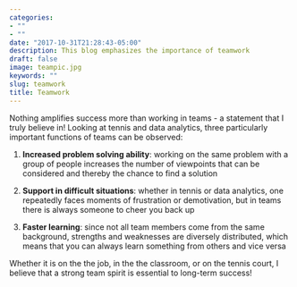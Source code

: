 ```yaml
---
categories:
- ""
- ""
date: "2017-10-31T21:28:43-05:00"
description: This blog emphasizes the importance of teamwork
draft: false
image: teampic.jpg
keywords: ""
slug: teamwork
title: Teamwork
---
```


Nothing amplifies success more than working in teams - a statement that I truly believe in! Looking at tennis and data analytics, three particularly important functions of teams can be observed: 

1. **Increased problem solving ability**: working on the same problem with a group of people increases the number of viewpoints that can be considered and thereby the chance to find a solution

2. **Support in difficult situations**: whether in tennis or data analytics, one repeatedly faces moments of frustration or demotivation, but in teams there is always someone to cheer you back up

3. **Faster learning**: since not all team members come from the same background, strengths and weaknesses are diversely distributed, which means that you can always learn something from others and vice versa

Whether it is on the the job, in the the classroom, or on the tennis court, I believe that a strong team spirit is essential to long-term success!

